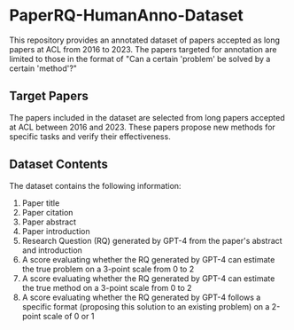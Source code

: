 # PaperRQ-HumanAnno-Dataset

This repository provides an annotated dataset of papers accepted as long papers at ACL from 2016 to 2023. The papers targeted for annotation are limited to those in the format of "Can a certain 'problem' be solved by a certain 'method'?"

## Target Papers

The papers included in the dataset are selected from long papers accepted at ACL between 2016 and 2023. These papers propose new methods for specific tasks and verify their effectiveness.

## Dataset Contents

The dataset contains the following information:

1. Paper title
2. Paper citation
3. Paper abstract
4. Paper introduction
5. Research Question (RQ) generated by GPT-4 from the paper's abstract and introduction
6. A score evaluating whether the RQ generated by GPT-4 can estimate the true problem on a 3-point scale from 0 to 2
7. A score evaluating whether the RQ generated by GPT-4 can estimate the true method on a 3-point scale from 0 to 2
8. A score evaluating whether the RQ generated by GPT-4 follows a specific format (proposing this solution to an existing problem) on a 2-point scale of 0 or 1
